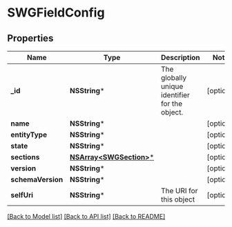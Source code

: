 # SWGFieldConfig

## Properties
Name | Type | Description | Notes
------------ | ------------- | ------------- | -------------
**_id** | **NSString*** | The globally unique identifier for the object. | [optional] 
**name** | **NSString*** |  | [optional] 
**entityType** | **NSString*** |  | [optional] 
**state** | **NSString*** |  | [optional] 
**sections** | [**NSArray&lt;SWGSection&gt;***](SWGSection.md) |  | [optional] 
**version** | **NSString*** |  | [optional] 
**schemaVersion** | **NSString*** |  | [optional] 
**selfUri** | **NSString*** | The URI for this object | [optional] 

[[Back to Model list]](../README.md#documentation-for-models) [[Back to API list]](../README.md#documentation-for-api-endpoints) [[Back to README]](../README.md)


